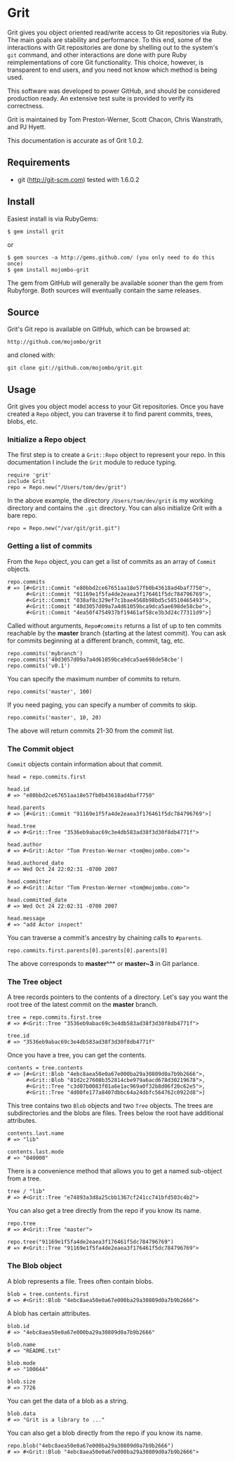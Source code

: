 Grit
====

Grit gives you object oriented read/write access to Git repositories via Ruby.
The main goals are stability and performance. To this end, some of the
interactions with Git repositories are done by shelling out to the system's
`git` command, and other interactions are done with pure Ruby
reimplementations of core Git functionality. This choice, however, is
transparent to end users, and you need not know which method is being used.

This software was developed to power GitHub, and should be considered
production ready. An extensive test suite is provided to verify its correctness.

Grit is maintained by Tom Preston-Werner, Scott Chacon, Chris Wanstrath, and
PJ Hyett.

This documentation is accurate as of Grit 1.0.2.


## Requirements #############################################################

* git (http://git-scm.com) tested with 1.6.0.2


## Install ##################################################################

Easiest install is via RubyGems:

    $ gem install grit

or

    $ gem sources -a http://gems.github.com/ (you only need to do this once)
    $ gem install mojombo-grit

The gem from GitHub will generally be available sooner than the gem from
Rubyforge. Both sources will eventually contain the same releases.


## Source ###################################################################

Grit's Git repo is available on GitHub, which can be browsed at:

    http://github.com/mojombo/grit

and cloned with:

    git clone git://github.com/mojombo/grit.git


## Usage ####################################################################

Grit gives you object model access to your Git repositories. Once you have
created a `Repo` object, you can traverse it to find parent commits,
trees, blobs, etc.

### Initialize a Repo object

The first step is to create a `Grit::Repo` object to represent your repo. In
this documentation I include the `Grit` module to reduce typing.

    require 'grit'
    include Grit
    repo = Repo.new("/Users/tom/dev/grit")

In the above example, the directory `/Users/tom/dev/grit` is my working
directory and contains the `.git` directory. You can also initialize Grit with
a bare repo.

    repo = Repo.new("/var/git/grit.git")

### Getting a list of commits

From the `Repo` object, you can get a list of commits as an array of `Commit`
objects.

    repo.commits
    # => [#<Grit::Commit "e80bbd2ce67651aa18e57fb0b43618ad4baf7750">,
          #<Grit::Commit "91169e1f5fa4de2eaea3f176461f5dc784796769">,
          #<Grit::Commit "038af8c329ef7c1bae4568b98bd5c58510465493">,
          #<Grit::Commit "40d3057d09a7a4d61059bca9dca5ae698de58cbe">,
          #<Grit::Commit "4ea50f4754937bf19461af58ce3b3d24c77311d9">]

Called without arguments, `Repo#commits` returns a list of up to ten commits
reachable by the **master** branch (starting at the latest commit). You can
ask for commits beginning at a different branch, commit, tag, etc.

    repo.commits('mybranch')
    repo.commits('40d3057d09a7a4d61059bca9dca5ae698de58cbe')
    repo.commits('v0.1')

You can specify the maximum number of commits to return.

    repo.commits('master', 100)

If you need paging, you can specify a number of commits to skip.

    repo.commits('master', 10, 20)

The above will return commits 21-30 from the commit list.

### The Commit object

`Commit` objects contain information about that commit.

    head = repo.commits.first

    head.id
    # => "e80bbd2ce67651aa18e57fb0b43618ad4baf7750"

    head.parents
    # => [#<Grit::Commit "91169e1f5fa4de2eaea3f176461f5dc784796769">]

    head.tree
    # => #<Grit::Tree "3536eb9abac69c3e4db583ad38f3d30f8db4771f">

    head.author
    # => #<Grit::Actor "Tom Preston-Werner <tom@mojombo.com>">

    head.authored_date
    # => Wed Oct 24 22:02:31 -0700 2007

    head.committer
    # => #<Grit::Actor "Tom Preston-Werner <tom@mojombo.com>">

    head.committed_date
    # => Wed Oct 24 22:02:31 -0700 2007

    head.message
    # => "add Actor inspect"

You can traverse a commit's ancestry by chaining calls to `#parents`.

    repo.commits.first.parents[0].parents[0].parents[0]

The above corresponds to **master^^^** or **master~3** in Git parlance.

### The Tree object

A tree records pointers to the contents of a directory. Let's say you want
the root tree of the latest commit on the **master** branch.

    tree = repo.commits.first.tree
    # => #<Grit::Tree "3536eb9abac69c3e4db583ad38f3d30f8db4771f">

    tree.id
    # => "3536eb9abac69c3e4db583ad38f3d30f8db4771f"

Once you have a tree, you can get the contents.

    contents = tree.contents
    # => [#<Grit::Blob "4ebc8aea50e0a67e000ba29a30809d0a7b9b2666">,
          #<Grit::Blob "81d2c27608b352814cbe979a6acd678d30219678">,
          #<Grit::Tree "c3d07b0083f01a6e1ac969a0f32b8d06f20c62e5">,
          #<Grit::Tree "4d00fe177a8407dbbc64a24dbfc564762c0922d8">]

This tree contains two `Blob` objects and two `Tree` objects. The trees are
subdirectories and the blobs are files. Trees below the root have additional
attributes.

    contents.last.name
    # => "lib"

    contents.last.mode
    # => "040000"

There is a convenience method that allows you to get a named sub-object
from a tree.

    tree / "lib"
    # => #<Grit::Tree "e74893a3d8a25cbb1367cf241cc741bfd503c4b2">

You can also get a tree directly from the repo if you know its name.

    repo.tree
    # => #<Grit::Tree "master">

    repo.tree("91169e1f5fa4de2eaea3f176461f5dc784796769")
    # => #<Grit::Tree "91169e1f5fa4de2eaea3f176461f5dc784796769">

### The Blob object

A blob represents a file. Trees often contain blobs.

    blob = tree.contents.first
    # => #<Grit::Blob "4ebc8aea50e0a67e000ba29a30809d0a7b9b2666">

A blob has certain attributes.

    blob.id
    # => "4ebc8aea50e0a67e000ba29a30809d0a7b9b2666"

    blob.name
    # => "README.txt"

    blob.mode
    # => "100644"

    blob.size
    # => 7726

You can get the data of a blob as a string.

    blob.data
    # => "Grit is a library to ..."

You can also get a blob directly from the repo if you know its name.

    repo.blob("4ebc8aea50e0a67e000ba29a30809d0a7b9b2666")
    # => #<Grit::Blob "4ebc8aea50e0a67e000ba29a30809d0a7b9b2666">
